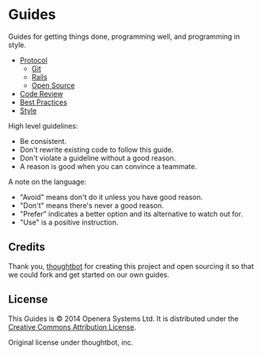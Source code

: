 Guides
======

Guides for getting things done, programming well, and programming in style.

* [Protocol](/protocol)
  * [Git](/protocol/git)
  * [Rails](/protocol/rails)
  * [Open Source](/protocol/open-source)
* [Code Review](/code-review)
* [Best Practices](/best-practices)
* [Style](/style)

High level guidelines:

* Be consistent.
* Don't rewrite existing code to follow this guide.
* Don't violate a guideline without a good reason.
* A reason is good when you can convince a teammate.

A note on the language:

* "Avoid" means don't do it unless you have good reason.
* "Don't" means there's never a good reason.
* "Prefer" indicates a better option and its alternative to watch out for.
* "Use" is a positive instruction.

Credits
-------

Thank you, [thoughtbot](https://github.com/thoughtbot/guides) for creating
this project and open sourcing it so that we could fork and get started
on our own guides.

License
-------

This Guides is © 2014 Openera Systems Ltd. It is distributed under the [Creative Commons
Attribution License](http://creativecommons.org/licenses/by/3.0/).

Original license under thoughtbot, inc.
